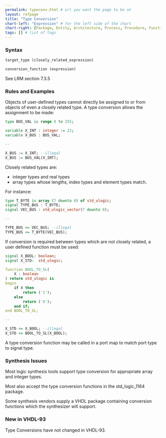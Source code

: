 ```yaml
---
permalink: typeconv.html # url you want the page to be at
layout: refpage
title: "Type Conversion"
chart-left: "Expression" # for the left side of the chart
chart-right: [Package, Entity, Architecture, Process, Procedure, Function] # for the right side of the chart
tags: [] # list of tags
---
```


<h3 class="text-hr"><span>Syntax</span></h3>

<!-- include the vhdl tag to highlight as vhdl -->
```vhdl
target_type (closely_related_expression)
```

```vhdl
conversion_function (expression)
```

See LRM section 7.3.5

<h3 class="text-hr"><span>Rules and Examples</span></h3>

Objects of user-defined types cannot directly be assigned to or from objects of even a closely related type. A type conversion allows the assignment to be made:
```vhdl
type BUS_VAL is range 0 to 255;

variable X_INT : integer := 22;
variable X_BUS : BUS_VAL;

--

X_BUS := X_INT; --illegal
X_BUS := BUS_VAL(X_INT);
```

Closely related types are:
- integer types and real types
- array types whose lengths, index types and element types match.

For instance:
```vhdl
type T_BYTE is array (7 downto 0) of std_ulogic;
signal TYPE_BUS : T_BYTE;
signal VEC_BUS : std_ulogic_vector(7 downto 0);

--

TYPE_BUS <= VEC_BUS; --illegal
TYPE_BUS <= T_BYTE(VEC_BUS);
```

If conversion is required between types which are not closely related, a user defined function must be used:
```vhdl
signal X_BOOL: boolean;
signal X_STD:  std_ulogic;

function BOOL_TO_SL(
    X : boolean
) return std_ulogic is
begin
    if X then
        return ('1');
    else
        return ('0');
    end if;
end BOOL_TO_SL;

--

X_STD <= X_BOOL; --illegal
X_STD <= BOOL_TO_SL(X_BOOL);
```

A type conversion function may be called in a port map to match port type to signal type.

<h3 class="text-hr"><span>Synthesis Issues</span></h3>

Most logic synthesis tools support type conversion for appropriate array and integer types.

Most also accept the type conversion functions in the std_logic_1164 package.

Some synthesis vendors supply a VHDL package containing conversion functions which the synthesizer will support.

<h3 class="text-hr"><span>New in VHDL-93</span></h3>

Type Conversions have not changed in VHDL-93. 
